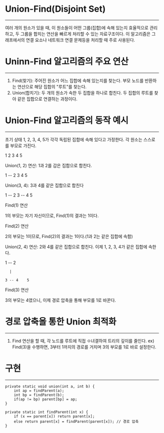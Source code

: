 # Union-Find(Disjoint Set)
---

여러 개의 원소가 있을 때, 이 원소들이 어떤 그룹(집합)에 속해 있는지 효율적으로 관리하고, 두 그룹을 합치는 연산을 빠르게 처리할 수 있는 자료구조이다. 이 알고리즘은 그래프에서의 연결 요소나 네트워크 연결
문제등을 처리할 때 주로 사용된다.

# Uninn-Find 알고리즘의 주요 연산
---

1. Find(찾기): 주어진 원소가 어느 집합에 속해 있는지를 찾는다. 부모 노드를 반환하는 연산으로 해당 집합의 "루트"를 찾는다.
2. Union(합치기): 두 개의 원소가 속한 두 집합을 하나로 합친다. 두 집합의 루트를 찾아 같은 집합으로 연결하는 과정이다.

# Union-Find 알고리즘의 동작 예시
---

초기 상태 1, 2, 3, 4, 5가 각각 독립된 집합에 속해 있다고 가정한다. 각 원소는 스스로를 부모로 가진다.

1    2    3    4    5

Union(1, 2) 연산: 1과 2를 갑은 집합으로 합친다.

1 -- 2    3    4    5

Union(3, 4): 3과 4를 같은 집합으로 합친다

1 -- 2    3 -- 4    5

Find(1) 연산

1의 부모는 자기 자신이므로, Find(1)의 결과는 1이다.

Find(2) 연산

2의 부모는 1이므로, Find(2)의 결과는 1이다.(1과 2는 같은 집합에 속함)

Union(2, 4) 연산: 2와 4를 같은 집합으로 합친다. 이제 1, 2, 3, 4가 같은 집합에 속한다.

1 -- 2

      |
      
    3 -- 4    5

Find(3) 연산

3의 부모는 4였으니, 이제 경로 압축을 통해 부모를 1로 바꾼다.

# 경로 압축을 통한 Union 최적화
---
1. Find 연산을 할 때, 각 노드를 루트에 직접 ㅇ녀결하여 트리의 깊이를 줄인다.
   ex) Find(3)을 수행하면, 3부터 1까지의 경로를 거치며 3의 부모를 1로 바로 설정한다.

# 구현
---

    private static void union(int a, int b) {
        int ap = findParent(a);
        int bp = findParent(b);
        if(ap != bp) parent[bp] = ap;
    }

    private static int findParent(int x) {
        if (x == parent[x]) return parent[x];
        else return parent[x] = findParent(parent[x]); // 경로 압축
    }
   
